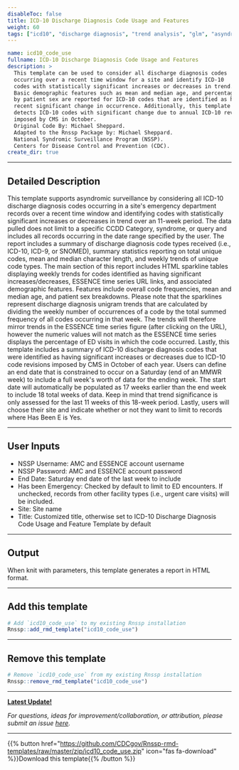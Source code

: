 ```yaml
---
disableToc: false
title: ICD-10 Discharge Diagnosis Code Usage and Features
weight: 60
tags: ["icd10", "discharge diagnosis", "trend analysis", "glm", "asyndromic", "nssp", "essence", "emergency", "department"]
---
```


```yaml
name: icd10_code_use
fullname: ICD-10 Discharge Diagnosis Code Usage and Features
description: >
  This template can be used to consider all discharge diagnosis codes
  occurring over a recent time window for a site and identify ICD-10
  codes with statistically significant increases or decreases in trend. 
  Basic demographic features such as mean and median age, and percentages
  by patient sex are reported for ICD-10 codes that are identified as having
  recent significant change in occurrence. Additionally, this template
  detects ICD-10 codes with significant change due to annual ICD-10 revisions
  imposed by CMS in October.
  Original Code By: Michael Sheppard. 
  Adapted to the Rnssp Package by: Michael Sheppard. 
  National Syndromic Surveillance Program (NSSP). 
  Centers for Disease Control and Prevention (CDC). 
create_dir: true
```
---
## Detailed Description

This template supports asyndromic surveillance by considering all ICD-10 discharge diagnosis codes occurring in a site's emergency department records over a recent time window and identifying codes with statistically significant increases or decreases in trend over an 11-week period. The data pulled does not limit to a specific CCDD Category, syndrome, or query and includes all records occurring in the date range specified by the user. The report includes a summary of discharge diagnosis code types received (i.e., ICD-10, ICD-9, or SNOMED), summary statistics reporting on total unique codes, mean and median character length, and weekly trends of unique code types. The main section of this report includes HTML sparkline tables displaying weekly trends for codes identified as having significant increases/decreases, ESSENCE time series URL links, and associated demographic features. Features include overall code frequencies, mean and median age, and patient sex breakdowns. Please note that the sparklines represent discharge diagnosis unigram trends that are calculated by dividing the weekly number of occurrences of a code by the total summed frequency of all codes occurring in that week. The trends will therefore mirror trends in the ESSENCE time series figure (after clicking on the URL), however the numeric values will not match as the ESSENCE time series displays the percentage of ED visits in which the code occurred. Lastly, this template includes a summary of ICD-10 discharge diagnosis codes that were identified as having significant increases or decreases due to ICD-10 code revisions imposed by CMS in October of each year. Users can define an end date that is constrained to occur on a Saturday (end of an MMWR week) to include a full week's worth of data for the ending week. The start date will automatically be populated as 17 weeks earlier than the end week to include 18 total weeks of data. Keep in mind that trend significance is only assessed for the last 11 weeks of this 18-week period. Lastly, users will choose their site and indicate whether or not they want to limit to records where Has Been E is Yes. 

---
## User Inputs

* NSSP Username: AMC and ESSENCE account username
* NSSP Password: AMC and ESSENCE account password
* End Date: Saturday end date of the last week to include
* Has been Emergency: Checked by default to limit to ED encounters. If unchecked, records from other facility types (i.e., urgent care visits) will be included.
* Site: Site name
* Title: Customized title, otherwise set to ICD-10 Discharge Diagnosis Code Usage and Feature Template by default


---
## Output

When knit with parameters, this template generates a report in HTML format.

---
## Add this template

```r
# Add `icd10_code_use` to my existing Rnssp installation
Rnssp::add_rmd_template("icd10_code_use")
```
---
## Remove this template

```r
# Remove `icd10_code_use` from my existing Rnssp installation
Rnssp::remove_rmd_template("icd10_code_use")
```

---
[**Latest Update!**](https://cdcgov.github.io/Rnssp-rmd-templates/changelogs/#icd-10-discharge-diagnosis-code-usage-and-features-template-icd10_code_use)

*For questions, ideas for improvement/collaboration, or attribution, please submit an issue [here](https://github.com/CDCgov/Rnssp-rmd-templates/issues).*

---
{{% button href="https://github.com/CDCgov/Rnssp-rmd-templates/raw/master/zip/icd10_code_use.zip" icon="fas fa-download" %}}Download this template{{% /button %}}
